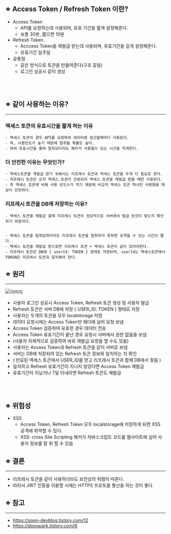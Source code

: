 ## ※ Access Token / Refresh Token 이란?

-   Access Token
    -   API를 요청하는데 사용되며, 유효 기간을 짧게 설정해준다.
    -   보통 30분, 짧으면 10분
-   Refresh Token.
    -   Acccess Token을 재발급 받는데 사용되며, 유효기간을 길게 설정해준다.
    -   유효기간 일주일
-   공통점
    -   같은 방식으로 토큰을 만들어준다(구조 같음)
    -   로그인 성공시 같이 생성

<br/>
<br/>

## ※ 같이 사용하는 이유?

---

### 엑세스 토큰의 유효시간을 짧게 하는 이유

    - 엑세스 토큰의 경우 API를 요청하여 데이터에 접근할때마다 사용된다.
    - 즉, 사용빈도가 높기 때문에 탈취될 확률도 높다.
    - 하여 유효시간을 줄여 탈취되더라도 해커가 사용할수 있는 시간을 적게한다.

### 더 안전한 이유는 무엇인가?

    - 엑세스토큰을 재발급 받기 위해서는 리프레시 토큰과 엑세스 토큰을 두개 다 필요로 한다.
    - 리프레시 토큰은 오직 엑세스 토큰이 만료되어 엑세스 토큰을 재발급 받을 때만 사용된다.
    - 즉 엑세스 토큰에 비해 사용 빈도수가 적기 때문에 비교적 엑세스 토큰 하나만 사용했을 때보다 안전하다.

### 리프레시 토큰을 DB에 저장하는 이유?

    - 액세스 토큰을 재발급 할때 리프레시 토큰이 정상적으로 서버에서 발급 된것이 맞는지 확인하기 위함이다.


    - 액세스 토큰을 탈취당하더라도 리프레시 토큰을 탈취하지 못하면 공격할 수 있는 시간이 짧다.
    - 액세스 토큰을 재발급 받으로면 리프레시 토큰 + 엑세스 토큰이 같이 있어야한다.
    - 리프레시 토큰은 DB에 { userId: TOKEN } 형태로 저장되며, userId는 엑세스토큰에서 TOKEN은 리프레시 토큰과 일치해야 한다.

## ※ 원리

---

![이미지](https://t1.daumcdn.net/cfile/tistory/99DB8C475B5CA1C936)

-   사용자 로그인 성공시 Access Token, Refresh 토큰 생성 및 사용자 발급
-   Refresh 토큰은 서버 DB에 저장 { USER_ID: TOKEN } 형태로 저장
-   사용자는 두개의 토큰을 모두 localstorage 저장
-   데이터 요청시에는 Access Token만 헤더에 실어 요청 보냄
-   Access Token 검증하여 유효한 경우 데이터 전송
-   Access Token 유효기간이 끝난 경우 요청시 서버에서 권한 없음을 보냄
-   (사용자 자체적으로 검증하여 바로 재발급 요청을 할 수도 있음)
-   사용자는 Access Token과 Refresh 토큰을 같이 서버로 보냄
-   서버는 DB에 저장되어 있는 Refresh 토큰 정보와 일치하는 지 확인
-   ( 만료된 엑세스 토큰에서 USER_ID를 얻고 리프레시 토큰과 함께 DB에서 찾음 )
-   일치하고 Refresh 유효기간이 지나지 않았다면 Access Token 재발급
-   유효기간이 지났거나 7일 이내라면 Refresh 토큰도 재발급

<br/>
<br/>

## ※ 위험성

-   XSS
    -   Access Token, Refresh Token 모두 localstorage에 저장하게 되면 XSS 공격에 취약할 수 있다.
    -   XSS: cross Site Scripting 해커가 자바스크립트 코드를 웹사이트에 심어 사용자 정보를 탈 취 할 수 있음

## ※ 결론

---

-   리프레시 토큰을 같이 사용하더라도 보안상의 위험이 따른다.
-   따라서 JWT 인증을 이용할 시에는 HTTPS 프로토콜 통신을 하는 것이 좋다.

## ※ 참고

---

-   https://soon-devblog.tistory.com/12
-   https://dooopark.tistory.com/6
